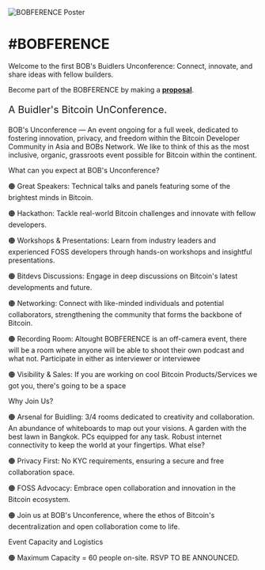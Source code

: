 ![BOBFERENCE Poster](https://github.com/BOBSpaces/BOBFERENCE/assets/114900535/b266a3af-5862-482c-8ae1-48c920f140c9)

<h1>#BOBFERENCE</h1>

Welcome to the first BOB's Buidlers Unconference: Connect, innovate, and share ideas with fellow builders. 

Become part of the BOBFERENCE by making a **[proposal](CONTRIBUTING.md)**.

<p style="font-size:20px;">A Buidler's Bitcoin UnConference.</p>

BOB's Unconference — An event ongoing for a full week, dedicated to fostering innovation, privacy, and freedom within the Bitcoin Developer Community in Asia and BOBs Network. We like to think of this as the most inclusive, organic, grassroots event possible for Bitcoin within the continent. 

What can you expect at BOB's Unconference?

🟠 Great Speakers: Technical talks and panels featuring some of the brightest minds in Bitcoin.

🟠 Hackathon: Tackle real-world Bitcoin challenges and innovate with fellow developers. 

🟠 Workshops & Presentations: Learn from industry leaders and experienced FOSS developers through hands-on workshops and insightful presentations.

🟠 Bitdevs Discussions: Engage in deep discussions on Bitcoin's latest developments and future.

🟠 Networking: Connect with like-minded individuals and potential collaborators, strengthening the community that forms the backbone of Bitcoin.

🟠 Recording Room: Altought BOBFERENCE is an off-camera event, there will be a room where anyone will be able to shoot their own podcast and what not. Participate in either as interviewer or interviewee

🟠 Visibility & Sales: If you are working on cool Bitcoin Products/Services we got you, there's going to be a space

Why Join Us?

🟠 Arsenal for Buidling: 3/4 rooms dedicated to creativity and collaboration. An abundance of whiteboards to map out your visions. A garden with the best lawn in Bangkok. PCs equipped for any task. Robust internet connectivity to keep the world at your fingertips. What else?

🟠 Privacy First: No KYC requirements, ensuring a secure and free collaboration space.

🟠 FOSS Advocacy: Embrace open collaboration and innovation in the Bitcoin ecosystem.

🟠 Join us at BOB's Unconference, where the ethos of Bitcoin's decentralization and open collaboration come to life.

Event Capacity and Logistics

🟠 Maximum Capacity = 60 people on-site. RSVP TO BE ANNOUNCED.
